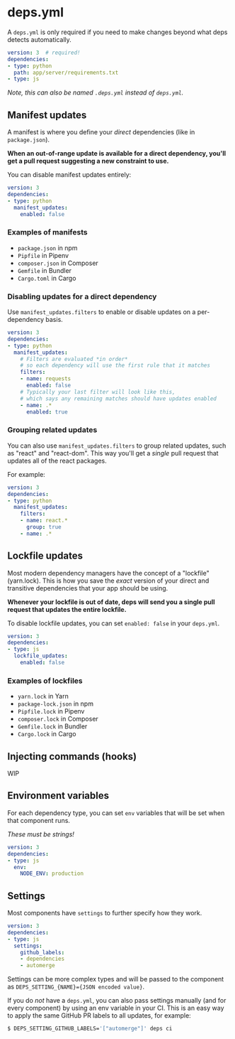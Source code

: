 # deps.yml

A `deps.yml` is only required if you need to make changes beyond what deps detects automatically.

```yaml
version: 3  # required!
dependencies:
- type: python
  path: app/server/requirements.txt
- type: js
```

*Note, this can also be named `.deps.yml` instead of `deps.yml`.*

## Manifest updates

A manifest is where you define your *direct* dependencies (like in `package.json`).

**When an out-of-range update is available for a direct dependency,
you'll get a pull request suggesting a new constraint to use.**

You can disable manifest updates entirely:

```yaml
version: 3
dependencies:
- type: python
  manifest_updates:
    enabled: false
```

### Examples of manifests

- `package.json` in npm
- `Pipfile` in Pipenv
- `composer.json` in Composer
- `Gemfile` in Bundler
- `Cargo.toml` in Cargo

### Disabling updates for a direct dependency

Use `manifest_updates.filters` to enable or disable updates on a per-dependency basis.

```yaml
version: 3
dependencies:
- type: python
  manifest_updates:
    # Filters are evaluated *in order*
    # so each dependency will use the first rule that it matches
    filters:
    - name: requests
      enabled: false
    # Typically your last filter will look like this,
    # which says any remaining matches should have updates enabled
    - name: .*
      enabled: true
```

### Grouping related updates

You can also use `manifest_updates.filters` to group related updates,
such as "react" and "react-dom". This way you'll get a *single* pull request that updates all of the react packages.

For example:

```yaml
version: 3
dependencies:
- type: python
  manifest_updates:
    filters:
    - name: react.*
      group: true
    - name: .*
```

## Lockfile updates

Most modern dependency managers have the concept of a "lockfile" (yarn.lock).
This is how you save the *exact* version of your direct and transitive dependencies that your app should be using.

**Whenever your lockfile is out of date,
deps will send you a single pull request that updates the entire lockfile.**

To disable lockfile updates, you can set `enabled: false` in your `deps.yml`.

```yaml
version: 3
dependencies:
- type: js
  lockfile_updates:
    enabled: false
```

### Examples of lockfiles

- `yarn.lock` in Yarn
- `package-lock.json` in npm
- `Pipfile.lock` in Pipenv
- `composer.lock` in Composer
- `Gemfile.lock` in Bundler
- `Cargo.lock` in Cargo

## Injecting commands (hooks)

WIP

## Environment variables

For each dependency type,
you can set `env` variables that will be set when that component runs.

*These must be strings!*

```yaml
version: 3
dependencies:
- type: js
  env:
    NODE_ENV: production
```

## Settings

Most components have `settings` to further specify how they work.

```yaml
version: 3
dependencies:
- type: js
  settings:
    github_labels:
    - dependencies
    - automerge
```

Settings can be more complex types and will be passed to the component as `DEPS_SETTING_{NAME}={JSON encoded value}`.

If you do *not* have a `deps.yml`,
you can also pass settings manually
(and for every component)
by using an env variable in your CI.
This is an easy way to apply the same GitHub PR labels to all updates, for example:
```sh
$ DEPS_SETTING_GITHUB_LABELS='["automerge"]' deps ci
```
